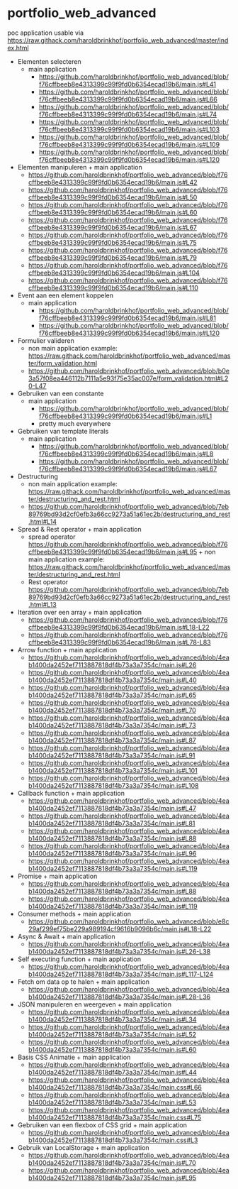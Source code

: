 # portfolio_web_advanced
poc application usable via https://raw.githack.com/haroldbrinkhof/portfolio_web_advanced/master/index.html


-    Elementen selecteren
      + main application
         - 	https://github.com/haroldbrinkhof/portfolio_web_advanced/blob/f76cffbeeb8e4313399c99f9fd0b6354ecad19b6/main.js#L41
         - 	https://github.com/haroldbrinkhof/portfolio_web_advanced/blob/f76cffbeeb8e4313399c99f9fd0b6354ecad19b6/main.js#L66
         - 	https://github.com/haroldbrinkhof/portfolio_web_advanced/blob/f76cffbeeb8e4313399c99f9fd0b6354ecad19b6/main.js#L74
         - 	https://github.com/haroldbrinkhof/portfolio_web_advanced/blob/f76cffbeeb8e4313399c99f9fd0b6354ecad19b6/main.js#L103
         - 	https://github.com/haroldbrinkhof/portfolio_web_advanced/blob/f76cffbeeb8e4313399c99f9fd0b6354ecad19b6/main.js#L109
         - 	https://github.com/haroldbrinkhof/portfolio_web_advanced/blob/f76cffbeeb8e4313399c99f9fd0b6354ecad19b6/main.js#L120  
-    Elementen manipuleren
    + main application
       - https://github.com/haroldbrinkhof/portfolio_web_advanced/blob/f76cffbeeb8e4313399c99f9fd0b6354ecad19b6/main.js#L42
       - https://github.com/haroldbrinkhof/portfolio_web_advanced/blob/f76cffbeeb8e4313399c99f9fd0b6354ecad19b6/main.js#L50
       - https://github.com/haroldbrinkhof/portfolio_web_advanced/blob/f76cffbeeb8e4313399c99f9fd0b6354ecad19b6/main.js#L60
       - https://github.com/haroldbrinkhof/portfolio_web_advanced/blob/f76cffbeeb8e4313399c99f9fd0b6354ecad19b6/main.js#L67
       - https://github.com/haroldbrinkhof/portfolio_web_advanced/blob/f76cffbeeb8e4313399c99f9fd0b6354ecad19b6/main.js#L75
       - https://github.com/haroldbrinkhof/portfolio_web_advanced/blob/f76cffbeeb8e4313399c99f9fd0b6354ecad19b6/main.js#L79
       - https://github.com/haroldbrinkhof/portfolio_web_advanced/blob/f76cffbeeb8e4313399c99f9fd0b6354ecad19b6/main.js#L104
       - https://github.com/haroldbrinkhof/portfolio_web_advanced/blob/f76cffbeeb8e4313399c99f9fd0b6354ecad19b6/main.js#L110
-    Event aan een element koppelen
     + main application
       - https://github.com/haroldbrinkhof/portfolio_web_advanced/blob/f76cffbeeb8e4313399c99f9fd0b6354ecad19b6/main.js#L81
       - https://github.com/haroldbrinkhof/portfolio_web_advanced/blob/f76cffbeeb8e4313399c99f9fd0b6354ecad19b6/main.js#L120
-    Formulier valideren
     + non main application example:   https://raw.githack.com/haroldbrinkhof/portfolio_web_advanced/master/form_validation.html
     + https://github.com/haroldbrinkhof/portfolio_web_advanced/blob/b0e3a57f08ea446112b7111a5e93f75e35ac007e/form_validation.html#L20-L47
-    Gebruiken van een constante
     + main application
       - https://github.com/haroldbrinkhof/portfolio_web_advanced/blob/f76cffbeeb8e4313399c99f9fd0b6354ecad19b6/main.js#L1
       - pretty much everywhere
-    Gebruiken van template literals
     + main application
       - https://github.com/haroldbrinkhof/portfolio_web_advanced/blob/f76cffbeeb8e4313399c99f9fd0b6354ecad19b6/main.js#L8
       - https://github.com/haroldbrinkhof/portfolio_web_advanced/blob/f76cffbeeb8e4313399c99f9fd0b6354ecad19b6/main.js#L67 
-    Destructuring
     + non main application example:   https://raw.githack.com/haroldbrinkhof/portfolio_web_advanced/master/destructuring_and_rest.html
     + https://github.com/haroldbrinkhof/portfolio_web_advanced/blob/7eb89769bd93d2cf0efb3a66cc9273a51a61ec2b/destructuring_and_rest.html#L14   
-    Spread & Rest operator
    + main application
     - spread operator https://github.com/haroldbrinkhof/portfolio_web_advanced/blob/f76cffbeeb8e4313399c99f9fd0b6354ecad19b6/main.js#L95
    + non main application example:   https://raw.githack.com/haroldbrinkhof/portfolio_web_advanced/master/destructuring_and_rest.html
      - Rest operator https://github.com/haroldbrinkhof/portfolio_web_advanced/blob/7eb89769bd93d2cf0efb3a66cc9273a51a61ec2b/destructuring_and_rest.html#L13
-    Iteration over een array
    + main application
     - https://github.com/haroldbrinkhof/portfolio_web_advanced/blob/f76cffbeeb8e4313399c99f9fd0b6354ecad19b6/main.js#L18-L22
     - https://github.com/haroldbrinkhof/portfolio_web_advanced/blob/f76cffbeeb8e4313399c99f9fd0b6354ecad19b6/main.js#L78-L83
-    Arrow function
    + main application
     - https://github.com/haroldbrinkhof/portfolio_web_advanced/blob/4eab1400da2452ef7113887818df4b73a3a7354c/main.js#L26
     - https://github.com/haroldbrinkhof/portfolio_web_advanced/blob/4eab1400da2452ef7113887818df4b73a3a7354c/main.js#L40
     - https://github.com/haroldbrinkhof/portfolio_web_advanced/blob/4eab1400da2452ef7113887818df4b73a3a7354c/main.js#L65
     - https://github.com/haroldbrinkhof/portfolio_web_advanced/blob/4eab1400da2452ef7113887818df4b73a3a7354c/main.js#L70
     - https://github.com/haroldbrinkhof/portfolio_web_advanced/blob/4eab1400da2452ef7113887818df4b73a3a7354c/main.js#L73
     - https://github.com/haroldbrinkhof/portfolio_web_advanced/blob/4eab1400da2452ef7113887818df4b73a3a7354c/main.js#L87
     - https://github.com/haroldbrinkhof/portfolio_web_advanced/blob/4eab1400da2452ef7113887818df4b73a3a7354c/main.js#L91
     - https://github.com/haroldbrinkhof/portfolio_web_advanced/blob/4eab1400da2452ef7113887818df4b73a3a7354c/main.js#L101
     - https://github.com/haroldbrinkhof/portfolio_web_advanced/blob/4eab1400da2452ef7113887818df4b73a3a7354c/main.js#L108 
-    Callback function
    + main application
     - https://github.com/haroldbrinkhof/portfolio_web_advanced/blob/4eab1400da2452ef7113887818df4b73a3a7354c/main.js#L47
     - https://github.com/haroldbrinkhof/portfolio_web_advanced/blob/4eab1400da2452ef7113887818df4b73a3a7354c/main.js#L81
     - https://github.com/haroldbrinkhof/portfolio_web_advanced/blob/4eab1400da2452ef7113887818df4b73a3a7354c/main.js#L88
     - https://github.com/haroldbrinkhof/portfolio_web_advanced/blob/4eab1400da2452ef7113887818df4b73a3a7354c/main.js#L96
     - https://github.com/haroldbrinkhof/portfolio_web_advanced/blob/4eab1400da2452ef7113887818df4b73a3a7354c/main.js#L119
-    Promise
    + main application
     - https://github.com/haroldbrinkhof/portfolio_web_advanced/blob/4eab1400da2452ef7113887818df4b73a3a7354c/main.js#L88
     - https://github.com/haroldbrinkhof/portfolio_web_advanced/blob/4eab1400da2452ef7113887818df4b73a3a7354c/main.js#L119
-    Consumer methods
    + main application
     - https://github.com/haroldbrinkhof/portfolio_web_advanced/blob/e8c29af299ef75be229a989194cf9616b9096b6c/main.js#L18-L22
-    Async & Await
    + main application
     - https://github.com/haroldbrinkhof/portfolio_web_advanced/blob/4eab1400da2452ef7113887818df4b73a3a7354c/main.js#L26-L38
-    Self executing function
    + main application
     - https://github.com/haroldbrinkhof/portfolio_web_advanced/blob/4eab1400da2452ef7113887818df4b73a3a7354c/main.js#L117-L124
-    Fetch om data op te halen
    + main application
     - https://github.com/haroldbrinkhof/portfolio_web_advanced/blob/4eab1400da2452ef7113887818df4b73a3a7354c/main.js#L28-L36
-    JSON manipuleren en weergeven
    + main application
     - https://github.com/haroldbrinkhof/portfolio_web_advanced/blob/4eab1400da2452ef7113887818df4b73a3a7354c/main.js#L34
     - https://github.com/haroldbrinkhof/portfolio_web_advanced/blob/4eab1400da2452ef7113887818df4b73a3a7354c/main.js#L52
     - https://github.com/haroldbrinkhof/portfolio_web_advanced/blob/4eab1400da2452ef7113887818df4b73a3a7354c/main.js#L60
-    Basis CSS Animatie
    + main application
     - https://github.com/haroldbrinkhof/portfolio_web_advanced/blob/4eab1400da2452ef7113887818df4b73a3a7354c/main.js#L44
     - https://github.com/haroldbrinkhof/portfolio_web_advanced/blob/4eab1400da2452ef7113887818df4b73a3a7354c/main.css#L66
     - https://github.com/haroldbrinkhof/portfolio_web_advanced/blob/4eab1400da2452ef7113887818df4b73a3a7354c/main.js#L53
     - https://github.com/haroldbrinkhof/portfolio_web_advanced/blob/4eab1400da2452ef7113887818df4b73a3a7354c/main.css#L75
-    Gebruiken van een flexbox of CSS grid
    + main application
     - https://github.com/haroldbrinkhof/portfolio_web_advanced/blob/4eab1400da2452ef7113887818df4b73a3a7354c/main.css#L3
-    Gebruik van LocalStorage
    + main application
     - https://github.com/haroldbrinkhof/portfolio_web_advanced/blob/4eab1400da2452ef7113887818df4b73a3a7354c/main.js#L70
     - https://github.com/haroldbrinkhof/portfolio_web_advanced/blob/4eab1400da2452ef7113887818df4b73a3a7354c/main.js#L95
